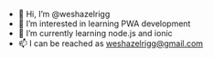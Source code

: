 - 👋 Hi, I’m @weshazelrigg
- 👀 I’m interested in learning PWA development
- 🌱 I’m currently learning node.js and ionic
- 📫 I can be reached as weshazelrigg@gmail.com

<!---
weshazelrigg/weshazelrigg is a ✨ special ✨ repository because its `README.md` (this file) appears on your GitHub profile.
You can click the Preview link to take a look at your changes.
--->
